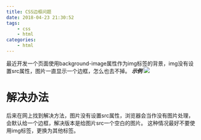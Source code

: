 ```yaml
---
title: CSS边框问题
date: 2018-04-23 21:30:52
tags:
    - css
    - html
categories:
    - html
---
```


最近开发一个页面使用background-image属性作为img标签的背景，img没有设置src属性，图片一直显示一个边框，怎么也去不掉。
***示例***
![](http://p7dkryqvb.bkt.clouddn.com/css_border_bug.png)

# 解决办法
后来在网上找到解决方法，图片没有设置src属性，浏览器会当作没有图片处理，会默认给一个边框，解决版本是给图片src一个空白的图片。
这种情况最好不要使用img标签，更换为其他标签。
